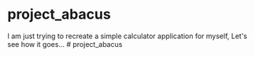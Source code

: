# project_abacus
I am just trying to recreate a simple calculator application for myself, Let's see
how it goes...
#   p r o j e c t _ a b a c u s  
 